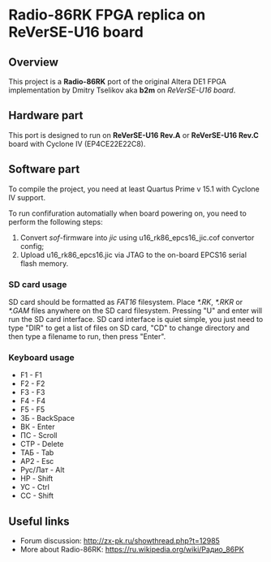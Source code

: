# Radio-86RK FPGA replica on ReVerSE-U16 board

## Overview

This project is a **Radio-86RK** port of the original Altera DE1 FPGA implementation by Dmitry Tselikov aka **b2m** on *ReVerSE-U16 board*.

## Hardware part

This port is designed to run on **ReVerSE-U16 Rev.A** or **ReVerSE-U16 Rev.C** board with Cyclone IV (EP4CE22E22C8).

## Software part

To compile the project, you need at least Quartus Prime v 15.1 with Cyclone IV support.

To run confifuration automatially when board powering on, you need to perform the following steps:

1. Convert *sof*-firmware into *jic* using u16_rk86_epcs16_jic.cof convertor config;
2. Upload u16_rk86_epcs16.jic via JTAG to the on-board EPCS16 serial flash memory.

### SD card usage

SD card should be formatted as _FAT16_ filesystem. Place _*.RK_, _*.RKR_ or _*.GAM_ files anywhere on the SD card filesystem.
Pressing "U" and enter will run the SD card interface.
SD card interface is quiet simple, you just need to type "DIR" to get a list of files on SD card, "CD" to change directory and 
then type a filename to run, then press "Enter".

### Keyboard usage

* F1 - F1
* F2 - F2
* F3 - F3
* F4 - F4
* F5 - F5
* ЗБ - BackSpace
* ВК - Enter
* ПС - Scroll
* СТР - Delete
* ТАБ - Tab
* АР2 - Esc
* Рус/Лат - Alt
* НР - Shift
* УС - Ctrl
* CC - Shift

## Useful links

* Forum discussion: http://zx-pk.ru/showthread.php?t=12985 
* More about Radio-86RK: https://ru.wikipedia.org/wiki/Радио_86РК
